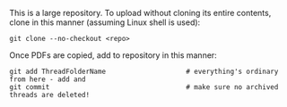 This is a large repository. To upload without cloning its entire contents, clone in this manner (assuming Linux shell is used):

```console
git clone --no-checkout <repo>
```

Once PDFs are copied, add to repository in this manner:
```console
git add ThreadFolderName  					# everything's ordinary from here - add and 
git commit 									# make sure no archived threads are deleted!
```